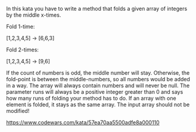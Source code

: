 In this kata you have to write a method that folds a given array of integers by the middle x-times.

Fold 1-time:

[1,2,3,4,5] -> [6,6,3]

Fold 2-times:

[1,2,3,4,5] -> [9,6]

If the count of numbers is odd, the middle number will stay. Otherwise, the fold-point is between the middle-numbers, so all numbers would be added in a way. The array will always contain numbers and will never be null. The parameter runs will always be a positive integer greater than 0 and says how many runs of folding your method has to do. If an array with one element is folded, it stays as the same array. The input array should not be modified!

https://www.codewars.com/kata/57ea70aa5500adfe8a000110
